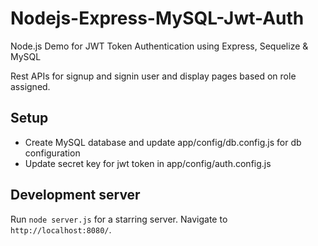 # Nodejs-Express-MySQL-Jwt-Auth

Node.js Demo for JWT Token Authentication using Express, Sequelize & MySQL

Rest APIs for signup and signin user and display pages based on role assigned.

## Setup
- Create MySQL database and update app/config/db.config.js for db configuration
- Update secret key for jwt token in app/config/auth.config.js

## Development server

Run `node server.js` for a starring server. Navigate to `http://localhost:8080/`.